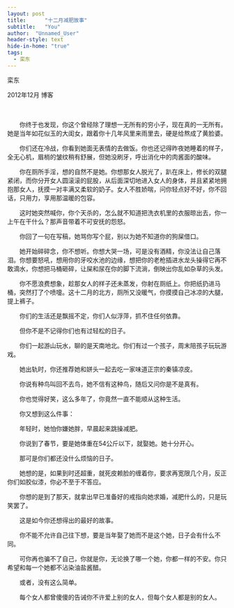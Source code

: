 ```yaml
---
layout: post
title:      "十二月减肥故事"
subtitle:   "You"
author:  "Unnamed_User"
header-style: text
hide-in-home: "true"
tags:
  - 栾东
---
```


栾东  

2012年12月 博客

　　

　　你终于也发现，你这个曾经除了理想一无所有的穷小子，现在真的一无所有。她是当年如花似玉的大闺女，跟着你十几年风里来雨里去，硬是给熬成了黄脸婆。

　　你们还在冷战，你看到她面无表情的去做饭。你也还记得昨夜她睡着的样子，全无心机，眉梢的皱纹稍有舒展，但她没刷牙，呼出消化中的肉酱面的酸味。

　　你在厕所手淫，想的自然不是她。你想那女人脱光了，趴在床上，修长的双腿紧闭，而你分开女人圆滚滚的屁股，从后面深切地进入女人的身体，并且紧紧地拥抱那女人，抚摸一对丰满又柔软的奶子。女人不胜娇喘，问你轻点好不好，你不回话，只用力，享用那温暖的包容。

　　这时她突然喊你，你个天杀的，怎么就不知道把洗衣机里的衣服晾出去，你一上午在干什么？那声音带着不可安抚的怨怒。

　　你回了一句在写稿，她骂你写个屁，别以为她不知道你的狗屎借口。

　　她开始碎碎念，你不想听。你想大哭一场，可是没有酒精，你没法让自己落泪。你想要怒吼，想用你的牙咬水池的边缘，想把你的老枪插进水龙头操得它再不敢滴水，你想把马桶砸碎，让屎和尿在你的脚下流淌，倒映出你乱如杂草的头发。

　　你不愿浪费想象，趁那女人的样子还未蒸发，你射在厕纸上。你把纸扔进马桶，突然打了个喷嚏。这十二月的北方，厕所又没暖气，你摸摸自己冰凉的大腿，提上裤子。

　　你们的生活还是飘摇不定，你们人似浮萍，抓不住任何依靠。

　　但你不是不记得你们也有过轻松的日子。

　　你们一起游山玩水，聊的是天南地北。你们有过一个孩子，周末陪孩子玩玩游戏。

　　她出轨时，你还推荐她和姘头一起去吃一家味道正宗的秦镇凉皮。

　　你说有种鸟叫回不去鸟，她不信有这种鸟，随后又问你是不是真有。

　　你也觉得好笑，这么多年了，你竟然一直不能顺从这种生活。

　　你又想到这么件事：

　　年轻时，她怕你嫌她胖，早晨起来跳操减肥。

　　你说到了春节，要是她体重在54公斤以下，就娶她。她十分开心。

　　那可是你们都还没什么烦恼的日子。

　　她想的是，如果到时还超重，就死皮赖脸的缠着你，要求再宽限几个月，反正你们如胶似漆，你必不至于不答应。

　　你想的是到了那天，就拿出早已准备好的戒指向她求婚，减肥什么的，只是玩笑罢了。

　　这是如今你还想得出的最好的故事。

　　你不能不允许自己往下想，要是当年娶了她而不是这个她，日子会有什么不同。

　　可你再也骗不了自己，你就是你，无论换了哪一个她，你都一样的不安。你只希望和每一个她都不沾染油盐酱醋。

　　或者，没有这么简单。

　　每个女人都曾傻傻的告诫你不许爱上别的女人，但每个女人都是别的女人。
